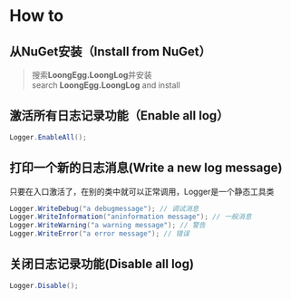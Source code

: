 ﻿# How to
## 从NuGet安装（Install from NuGet）
> 搜索**LoongEgg.LoongLog**并安装   
> search **LoongEgg.LoongLog** and install

## 激活所有日志记录功能（Enable all log）
```c#
Logger.EnableAll();
```
## 打印一个新的日志消息(Write a new log message)
只要在入口激活了，在别的类中就可以正常调用，Logger是一个静态工具类
```c#
Logger.WriteDebug("a debugmessage"); // 调试消息
Logger.WriteInformation("aninformation message"); // 一般消息
Logger.WriteWarning("a warning message"); // 警告
Logger.WriteError("a error message"); // 错误
```

## 关闭日志记录功能(Disable all log)
```c#
Logger.Disable();
```
